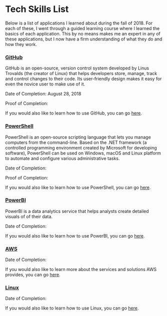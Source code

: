 # Tech Skills List

Below is a list of applications I learned about during the fall of 2018. For each of these, I went through a guided learning course where I learned the basics of each application. This by no means makes me an expert in any of these applications, but I now have a firm understanding of what they do and how they work.   

### [GitHub](https://github.com/)
GitHub is an open-source, version control system developed by Linus Trovalds (the creator of Linux) that helps developers store, manage, track and control changes to their code. Its user-friendly design makes it easy for even the novice user to make use of it. 

Date of Completion: August 28, 2018

Proof of Completion:

If you would also like to learn how to use GitHub, you can go [here](https://lab.github.com/courses).  

### [PowerShell](https://docs.microsoft.com/en-us/powershell/) 
PowerShell is an open-source scripting language that lets you manage computers from the command-line. Based on the .NET framework (a controlled programming environment created by Microsoft for developing software), PowerShell can be used on Windows, macOS and Linux platform to automate and configure various administrative tasks.

Date of Completion:

Proof of Completion:

If you would also like to learn how to use PowerShell, you can go [here](https://mva.microsoft.com/learning-path/powershell-beginner-12 ).

### [PowerBI](https://powerbi.microsoft.com/en-us/desktop/) 
PowerBI is a data analytics service that helps analysts create detailed visuals of of their data. 

Date of Completion:

If you would also like to learn how to use PowerBI, you can go [here](https://powerbi.microsoft.com/en-us/learning/).

### [AWS](https://aws.amazon.com/) 

Date of Completion: 

If you would also like to learn more about the services and solutions AWS provides, you can go [here](https://www.aws.training/).

### [Linux](https://www.kernel.org/category/about.html)

Date of Completion:

If you would also like to learn how to use Linux, you can go [here](https://www.guru99.com/unix-linux-tutorial.html ).



